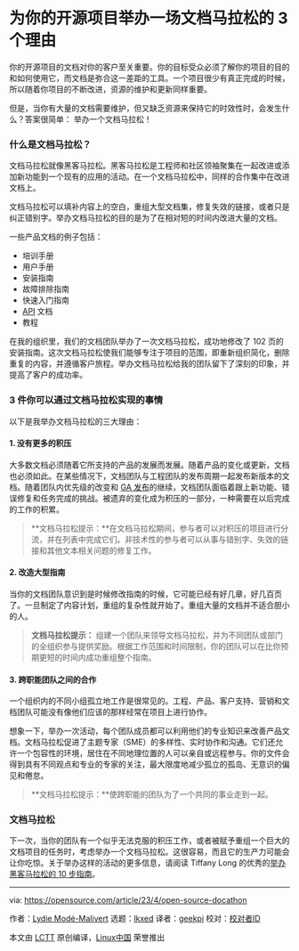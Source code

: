 [#]: subject: "3 reasons to host a docathon for your open source project"
[#]: via: "https://opensource.com/article/23/4/open-source-docathon"
[#]: author: "Lydie Modé-Malivert https://opensource.com/users/lmalivert"
[#]: collector: "lkxed"
[#]: translator: "geekpi"
[#]: reviewer: " "
[#]: publisher: " "
[#]: url: " "

为你的开源项目举办一场文档马拉松的 3 个理由
======

你的开源项目的文档对你的客户至关重要。你的目标受众必须了解你的项目的目的和如何使用它，而文档是弥合这一差距的工具。一个项目很少有真正完成的时候，所以随着你项目的不断改进，资源的维护和更新同样重要。

但是，当你有大量的文档需要维护，但又缺乏资源来保持它的时效性时，会发生什么？答案很简单： 举办一个文档马拉松！

### 什么是文档马拉松？

文档马拉松就像黑客马拉松。黑客马拉松是工程师和社区领袖聚集在一起改进或添加新功能到一个现有的应用的活动。在一个文档马拉松中，同样的合作集中在改进文档上。

文档马拉松可以填补内容上的空白，重组大型文档集，修复失效的链接，或者只是纠正错别字。举办文档马拉松的目的是为了在相对短的时间内改进大量的文档。

一些产品文档的例子包括：

- 培训手册
- 用户手册
- 安装指南
- 故障排除指南
- 快速入门指南
- [API][2] 文档
- 教程

在我的组织里，我们的文档团队举办了一次文档马拉松，成功地修改了 102 页的安装指南。这次文档马拉松使我们能够专注于项目的范围，即重新组织简化，删除重复的内容，并遵循客户旅程。举办文档马拉松给我的团队留下了深刻的印象，并提高了客户的成功率。

### 3 件你可以通过文档马拉松实现的事情

以下是我举办文档马拉松的三大理由：

#### 1. 没有更多的积压

大多数文档必须随着它所支持的产品的发展而发展。随着产品的变化或更新，文档也必须如此。在某些情况下，文档团队与工程团队的发布周期一起发布新版本的文档。随着团队内优先级的改变和 [GA 发布][4]的继续，文档团队面临着跟上新功能、错误修复和任务完成的挑战。被遗弃的变化成为积压的一部分，一种需要在以后完成的工作的积累。

> **文档马拉松提示：**在文档马拉松期间，参与者可以对积压的项目进行分流，并在列表中完成它们。非技术性的参与者可以从事与错别字、失效的链接和其他文本相关问题的修复工作。

#### 2. 改造大型指南

当你的文档团队意识到是时候修改指南的时候，它可能已经有好几章，好几百页了。一旦制定了内容计划，重组的复杂性就开始了。重组大量的文档并不适合胆小的人。

> **文档马拉松提示：** 组建一个团队来领导文档马拉松，并为不同团队或部门的全组织参与提供奖励。根据工作范围和时间限制，你的团队可以在比你预期更短的时间内成功重组整个指南。

#### 3. 跨职能团队之间的合作

一个组织内的不同小组孤立地工作是很常见的。工程、产品、客户支持、营销和文档团队可能没有像他们应该的那样经常在项目上进行协作。

想象一下，举办一次活动，每个团队成员都可以利用他们的专业知识来改善产品文档。文档马拉松促进了主题专家（SME）的多样性、实时协作和沟通。它们还允许一个包容性的环境，居住在不同地理位置的人可以亲自或远程参与。你的文件会得到具有不同观点和专业的专家的关注，最大限度地减少孤立的孤岛、无意识的偏见和倦怠。

> **文档马拉松提示：**使跨职能的团队为了一个共同的事业走到一起。

### 文档马拉松

下一次，当你的团队有一个似乎无法克服的积压工作，或者被赋予重组一个巨大的文档项目的任务时，考虑举办一个文档马拉松。这很容易，而且它的生产力可能会让你吃惊。关于举办这样的活动的更多信息，请阅读 Tiffany Long 的优秀的[举办黑客马拉松的 10 步指南][6]。

--------------------------------------------------------------------------------

via: https://opensource.com/article/23/4/open-source-docathon

作者：[Lydie Modé-Malivert][a]
选题：[lkxed][b]
译者：[geekpi](https://github.com/geekpi)
校对：[校对者ID](https://github.com/校对者ID)

本文由 [LCTT](https://github.com/LCTT/TranslateProject) 原创编译，[Linux中国](https://linux.cn/) 荣誉推出

[a]: https://opensource.com/users/lmalivert
[b]: https://github.com/lkxed/
[2]: https://www.redhat.com/en/topics/api/what-are-application-programming-interfaces?intcmp=7013a000002qLH8AAM
[3]: https://opensource.com/article/23/3/community-documentation
[4]: https://opensource.com/article/19/7/what-golden-image
[5]: https://www.redhat.com/en/resources/build-a-resilient-it-culture-ebook?intcmp=7013a000002qLH8AAM
[6]: https://opensource.com/downloads/hackathon-guide?intcmp=7013a000002qLH8AAM

